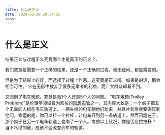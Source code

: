 ```yaml
---
title: 什么是正义
date: 2024-05-30 20:34:55
tags:
---
```


# 什么是正义

结果正义与过程正义究竟哪个才是真正的正义？、

我们究竟是需要一个正确的结果，还是一个正确的过程。毫无疑问，都是需要的。

但是为了结果上的好，而选择了过程上作恶。这究竟是正义吗。如果是的话，那会相当可怕。
它在无形中放弃了很多无辜者的利益，而广大群众却看不到。

又回到了电车难题，究竟是救1个人还是5个人的问题。
“电车难题(Trolley Problem)”是伦理学领域最为知名的[思想实验](https://baike.baidu.com/item/思想实验/388803?fromModule=lemma_inlink)之一，其内容大致是：一个疯子把五个无辜的人绑在电车轨道上。一辆失控的电车朝他们驶来，并且片刻后就要碾压到他们。幸运的是，你可以拉一个拉杆，让电车开到另一条轨道上。然而问题在于，那个疯子在另一个电车轨道上也绑了一个人。考虑以上状况，你是否应拉拉杆？
当下冷漠的我，应该不会改变列车的轨道。
